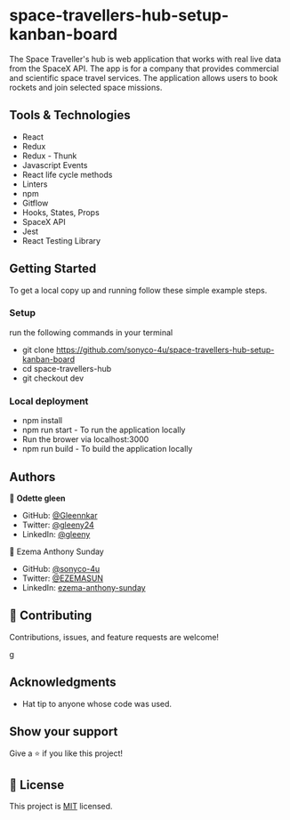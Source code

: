 # space-travellers-hub-setup-kanban-board
The Space Traveller's hub is web application that works with real live data from the SpaceX API. The app is for a company that provides commercial and scientific space travel services. The application allows users to book rockets and join selected space missions.
## Tools & Technologies

- React
- Redux
- Redux - Thunk
- Javascript Events
- React life cycle methods
- Linters
- npm
- Gitflow
- Hooks, States, Props
- SpaceX API
- Jest
- React Testing Library

## Getting Started

To get a local copy up and running follow these simple example steps.

### Setup

run the following commands in your terminal

- git clone https://github.com/sonyco-4u/space-travellers-hub-setup-kanban-board
- cd space-travellers-hub
- git checkout dev

### Local deployment

- npm install
- npm run start - To run the application locally
- Run the brower via localhost:3000
- npm run build - To build the application locally

## Authors

👤 **Odette gleen**

- GitHub: [@Gleennkar](https://github.com/Gleennkar)
- Twitter: [@gleeny24](https://twitter.com/twitterhandle)
- LinkedIn: [@gleeny](https://www.linkedin.com/in/gleeny-nkar-aa3917182)


👤 Ezema Anthony Sunday

- GitHub: [@sonyco-4u](https://github.com/sonyco-4u)
- Twitter: [@EZEMASUN](https://twitter.com/EZEMASUN)
- LinkedIn: [ezema-anthony-sunday](https://www.linkedin.com/in/sunday-athony-ezema/)


## 🤝 Contributing

Contributions, issues, and feature requests are welcome!

g

## Acknowledgments

- Hat tip to anyone whose code was used. 

## Show your support

Give a ⭐️ if you like this project!

## 📝 License

This project is [MIT](./LICENSE) licensed.



